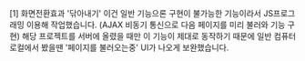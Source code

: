 [1] 화면전환효과 '닦아내기'
이건 일반 기능으론 구현이 불가능한 기능이라서 JS프로그래밍 이용해 작업했습니다. (AJAX 비동기 통신으로 다음 페이지를 미리 불러와 기능 구현)
해당 프로젝트를 서버에 올렸을 때만 이 기능이 제대로 동작하기 때문에 일반 컴퓨터 로컬에서 봤을땐 '페이지를 불러오는중' UI가 나오게 보완했습니다.
